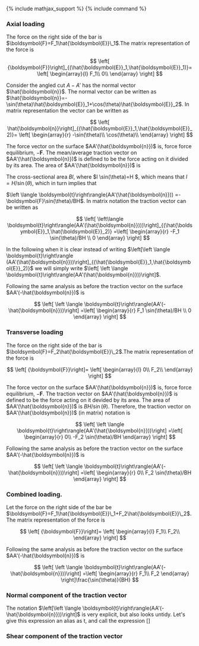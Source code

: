 {% include mathjax_support %}
{% include command %}

### Axial loading

The force on the right side of the bar is $\boldsymbol{F}=F_1\hat{\boldsymbol{E}}\_1$.The matrix representation of the force is 

$$
\left[
{\boldsymbol{F}}\right]_{(\hat{\boldsymbol{E}}_1,\hat{\boldsymbol{E}}_1)}=
\left[
\begin{array}{l}
F_1\\
0\\
\end{array}
\right]
$$

 
Consider the angled cut $A-A'$ has the normal vector $\hat{\boldsymbol{n}}$. The normal vector can be written as $\hat{\boldsymbol{n}}=-\sin(\theta)\hat{\boldsymbol{E}}_1+\cos(\theta)\hat{\boldsymbol{E}}_2$. In matrix representation the vector can be written as 

$$
\left[
\hat{\boldsymbol{n}}\right]_{(\hat{\boldsymbol{E}}_1,\hat{\boldsymbol{E}}_2)}=
\left[
\begin{array}{r}
-\sin(\theta)\\
\cos(\theta)\\
\end{array}
\right]
$$

The force vector on the surface $AA'(\hat{\boldsymbol{n}})$ is, force force equilibrium, $-\boldsymbol{F}$. The mean/average traction vector on  $AA'(\hat{\boldsymbol{n}})$ is defined to be the force acting on it divided by its area. The area of $AA'(\hat{\boldsymbol{n}})$ is

The cross-sectional area $Bl$,  where $l \sin(\theta)=H $, which means that $l=H/\sin(\theta)$, which in turn implies that 

$\left
\langle \boldsymbol{t}\right\rangle(AA'(\hat{\boldsymbol{n}}))
=-\boldsymbol{F}\sin(\theta)/BH$. In matrix notation the traction vector can be written as 


$$
\left[
\left\langle \boldsymbol{t}\right\rangle(AA'(\hat{\boldsymbol{n}})))\right]_{(\hat{\boldsymbol{E}}_1,\hat{\boldsymbol{E}}_2)}
=\left[
\begin{array}{r}
-F_1 \sin(\theta)/BH \\
0
\end{array}
\right]
$$

In the following when it is clear instead of writing $\left[\left
\langle \boldsymbol{t}\right\rangle (AA'(\hat{\boldsymbol{n}}))\right]_{(\hat{\boldsymbol{E}}_1,\hat{\boldsymbol{E}}_2)}$ we will simply write $\left[
\left
\langle \boldsymbol{t}\right\rangle(AA'(\hat{\boldsymbol{n}}))\right]$.

Following the same analysis as before the traction vector on the surface $AA'(-\hat{\boldsymbol{n}})$ is 

$$
\left[
\left
\langle \boldsymbol{t}\right\rangle(AA'(-\hat{\boldsymbol{n}}))\right]
=\left[
\begin{array}{r}
F_1 \sin(\theta)/BH \\
0
\end{array}
\right]
$$


### Transverse loading

The force on the right side of the bar is $\boldsymbol{F}=F_2\hat{\boldsymbol{E}}\_2$.The matrix representation of the force is 

$$
\left[
{\boldsymbol{F}}\right]=
\left[
\begin{array}{l}
0\\
F_2\\
\end{array}
\right]
$$

 

The force vector on the surface $AA'(\hat{\boldsymbol{n}})$ is, force force equilibrium, $-\boldsymbol{F}$. The traction vector on  $AA'(\hat{\boldsymbol{n}})$ is defined to be the force acting on it devided by its area. The area of $AA'(\hat{\boldsymbol{n}})$ is $B H/\sin(\theta)$. Therefore, the traction vector on $AA'(\hat{\boldsymbol{n}})$ (in matrix) notation is


$$
\left[
\left
\langle \boldsymbol{t}\right\rangle(AA'(\hat{\boldsymbol{n}}))\right]
=\left[
\begin{array}{r}
0\\
-F_2 \sin(\theta)/BH 
\end{array}
\right]
$$


Following the same analysis as before the traction vector on the surface $AA'(-\hat{\boldsymbol{n}})$ is 

$$
\left[
\left
\langle \boldsymbol{t}\right\rangle(AA'(-\hat{\boldsymbol{n}}))\right]
=\left[
\begin{array}{r}
0\\
F_2 \sin(\theta)/BH 
\end{array}
\right]
$$

### Combined loading. 

Let the force on the right side of the bar be $\boldsymbol{F}=F_1\hat{\boldsymbol{E}}\_1+F_2\hat{\boldsymbol{E}}\_2$.The matrix representation of the force is 

$$
\left[
{\boldsymbol{F}}\right]=
\left[
\begin{array}{l}
F_1\\
F_2\\
\end{array}
\right]
$$

Following the same analysis as before the traction vector on the surface $AA'(-\hat{\boldsymbol{n}})$ is 

$$
\left[
\left
\langle \boldsymbol{t}\right\rangle(AA'(-\hat{\boldsymbol{n}}))\right]
=\left[
\begin{array}{r}
F_1\\
F_2  
\end{array}
\right]\frac{\sin(\theta)}{BH}
$$


### Normal component of the traction vector

The notation $\left[\left
\langle \boldsymbol{t}\right\rangle(AA'(-\hat{\boldsymbol{n}}))\right]$ is very explicit, but also looks untidy. Let's give this expression an alias as $\boldsymbol{\mathsf{t}}$, and call the expression $[]$

### Shear component of the traction vector 